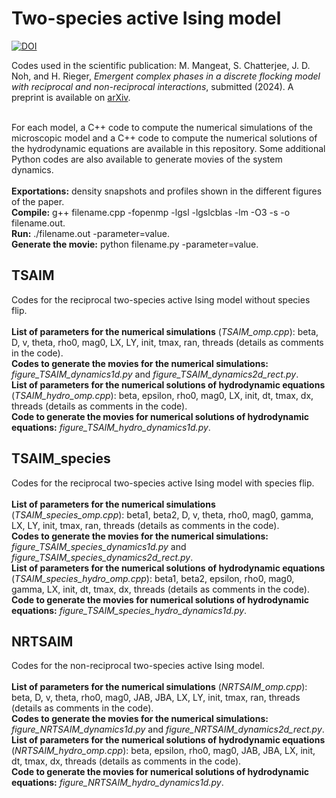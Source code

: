 # Two-species active Ising model

<a href="https://doi.org/10.5281/zenodo.14257074" target="_blank"><img src="https://zenodo.org/badge/DOI/10.5281/zenodo.14257074.svg" alt="DOI"></a>

Codes used in the scientific publication: M. Mangeat, S. Chatterjee, J. D. Noh, and H. Rieger, <i>Emergent complex phases in a discrete flocking model with reciprocal and non-reciprocal interactions</i>, submitted (2024). A preprint is available on <a href='https://arxiv.org/abs/2412.02501'>arXiv</a>.</br></br>

For each model, a C++ code to compute the numerical simulations of the microscopic model and a C++ code to compute the numerical solutions of the hydrodynamic equations are available in this repository. Some additional Python codes are also available to generate movies of the system dynamics.</br></br>
<b>Exportations:</b> density snapshots and profiles shown in the different figures of the paper.</br>
<b>Compile:</b> g++ filename.cpp -fopenmp -lgsl -lgslcblas -lm -O3 -s -o filename.out.</br>
<b>Run:</b> ./filename.out -parameter=value.</br>
<b>Generate the movie:</b> python filename.py -parameter=value.</br>

## TSAIM

Codes for the reciprocal two-species active Ising model without species flip.</br></br>
<b>List of parameters for the numerical simulations</b> (<i>TSAIM_omp.cpp</i>): beta, D, v, theta, rho0, mag0, LX, LY, init, tmax, ran, threads (details as comments in the code).</br>
<b>Codes to generate the movies for the numerical simulations:</b> <i>figure_TSAIM_dynamics1d.py</i> and <i>figure_TSAIM_dynamics2d_rect.py</i>.</br>
<b>List of parameters for the numerical solutions of hydrodynamic equations</b> (<i>TSAIM_hydro_omp.cpp</i>): beta, epsilon, rho0, mag0, LX, init, dt, tmax, dx, threads (details as comments in the code).</br>
<b>Code to generate the movies for numerical solutions of hydrodynamic equations:</b> <i>figure_TSAIM_hydro_dynamics1d.py</i>.

## TSAIM_species

Codes for the reciprocal two-species active Ising model with species flip.</br></br>
<b>List of parameters for the numerical simulations</b> (<i>TSAIM_species_omp.cpp</i>): beta1, beta2, D, v, theta, rho0, mag0, gamma, LX, LY, init, tmax, ran, threads (details as comments in the code).</br>
<b>Codes to generate the movies for the numerical simulations:</b> <i>figure_TSAIM_species_dynamics1d.py</i> and <i>figure_TSAIM_species_dynamics2d_rect.py</i>.</br>
<b>List of parameters for the numerical solutions of hydrodynamic equations</b> (<i>TSAIM_species_hydro_omp.cpp</i>): beta1, beta2, epsilon, rho0, mag0, gamma, LX, init, dt, tmax, dx, threads (details as comments in the code).</br>
<b>Code to generate the movies for numerical solutions of hydrodynamic equations:</b> <i>figure_TSAIM_species_hydro_dynamics1d.py</i>.

## NRTSAIM

Codes for the non-reciprocal two-species active Ising model.</br></br>
<b>List of parameters for the numerical simulations</b> (<i>NRTSAIM_omp.cpp</i>): beta, D, v, theta, rho0, mag0, JAB, JBA, LX, LY, init, tmax, ran, threads (details as comments in the code).</br>
<b>Codes to generate the movies for the numerical simulations:</b> <i>figure_NRTSAIM_dynamics1d.py</i> and <i>figure_NRTSAIM_dynamics2d_rect.py</i>.</br>
<b>List of parameters for the numerical solutions of hydrodynamic equations</b> (<i>NRTSAIM_hydro_omp.cpp</i>): beta, epsilon, rho0, mag0, JAB, JBA, LX, init, dt, tmax, dx, threads (details as comments in the code).</br>
<b>Code to generate the movies for numerical solutions of hydrodynamic equations:</b> <i>figure_NRTSAIM_hydro_dynamics1d.py</i>.
